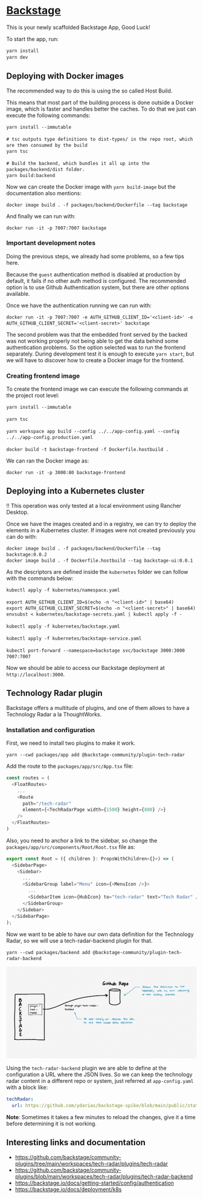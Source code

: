 # [Backstage](https://backstage.io)

This is your newly scaffolded Backstage App, Good Luck!

To start the app, run:

```sh
yarn install
yarn dev
```

## Deploying with Docker images

The recommended way to do this is using the so called Host Build.

This means that most part of the building process is done outside a Docker image, which is faster and handles better the caches. To do that we just can execute the following commands:

```shell
yarn install --immutable

# tsc outputs type definitions to dist-types/ in the repo root, which are then consumed by the build
yarn tsc

# Build the backend, which bundles it all up into the packages/backend/dist folder.
yarn build:backend
```

Now we can create the Docker image with `yarn build-image` but the documentation also mentions:

```shell
docker image build . -f packages/backend/Dockerfile --tag backstage
```

And finally we can run with:

```shell
docker run -it -p 7007:7007 backstage
```

### Important development notes

Doing the previous steps, we already had some problems, so a few tips here.

Because the `guest` authentication method is disabled at production by default, it fails if no other auth method is configured. The recommended option is to use Github Authentication system, but there are other options available. 

Once we have the authentication running we can run with:

```shell
docker run -it -p 7007:7007 -e AUTH_GITHUB_CLIENT_ID='<client-id>' -e AUTH_GITHUB_CLIENT_SECRET='<client-secret>' backstage
```

The second problem was that the embedded front served by the backed was not working properly not being able to get the data behind some authentication problems. So the option selected was to run the frontend separately. During development test it is enough to execute `yarn start`, but we will have to discover how to create a Docker image for the frontend.

### Creating frontend image

To create the frontend image we can execute the following commands at the project root level:

```shell
yarn install --immutable

yarn tsc

yarn workspace app build --config ../../app-config.yaml --config ../../app-config.production.yaml

docker build -t backstage-frontend -f Dockerfile.hostbuild .
```

We can ran the Docker image as:

```shell
docker run -it -p 3000:80 backstage-frontend
```

## Deploying into a Kubernetes cluster

‼️ This operation was only tested at a local environment using Rancher Desktop.

Once we have the images created and in a registry, we can try to deploy the elements in a Kubernetes cluster. If images were not created previously you can do with:

```shell
docker image build . -f packages/backend/Dockerfile --tag backstage:0.0.2
docker image build . -f Dockerfile.hostbuild --tag backstage-ui:0.0.1
```

As the descriptors are defined inside the `kubernetes` folder we can follow with the commands below:

```shell
kubectl apply -f kubernetes/namespace.yaml

export AUTH_GITHUB_CLIENT_ID=$(echo -n "<client-id>" | base64)
export AUTH_GITHUB_CLIENT_SECRET=$(echo -n "<client-secret>" | base64)
envsubst < kubernetes/backstage-secrets.yaml | kubectl apply -f -

kubectl apply -f kubernetes/backstage.yaml

kubectl apply -f kubernetes/backstage-service.yaml

kubectl port-forward --namespace=backstage svc/backstage 3000:3000 7007:7007
```

Now we should be able to access our Backstage deployment at `http://localhost:3000`.
 
## Technology Radar plugin

Backstage offers a multitude of plugins, and one of them allows to have a Technology Radar a la ThoughtWorks.

### Installation and configuration

First, we need to install two plugins to make it work.

```shell
yarn --cwd packages/app add @backstage-community/plugin-tech-radar
```

Add the route to the `packages/app/src/App.tsx` file:

```typescript jsx
const routes = (
  <FloatRoutes>
    ...
    <Route
      path="/tech-radar"
      element={<TechRadarPage width={1500} height={800} />}
    />
  </FloatRoutes>
)
```

Also, you need to anchor a link to the sidebar, so change the `packages/app/src/components/Root/Root.tsx` file as:

```typescript jsx
export const Root = ({ children }: PropsWithChildren<{}>) => (
  <SidebarPage>
    <Sidebar>
      ...
      <SidebarGroup label="Menu" icon={<MenuIcon />}>
        ...
        <SidebarItem icon={HubIcon} to="tech-radar" text="Tech Radar" />
      </SidebarGroup>
    </Sidebar>
  </SidebarPage>
);
```

Now we want to be able to have our own data definition for the Technology Radar, so we will use a tech-radar-backend plugin for that.

```shell
yarn --cwd packages/backend add @backstage-community/plugin-tech-radar-backend
```

![Backstage Tech Radar components diagram](docs/assets/backstage-tech-radar.png)

Using the `tech-radar-backend` plugin we are able to define at the configuration a URL where the JSON lives. So we can keep the technology radar content in a different repo or system, just referred at `app-config.yaml` with a block like:


```yaml
techRadar:
  url: https://github.com/ydarias/backstage-spike/blob/main/public/static/techRadarData.json
```

**Note**: Sometimes it takes a few minutes to reload the changes, give it a time before determining it is not working.

## Interesting links and documentation

* https://github.com/backstage/community-plugins/tree/main/workspaces/tech-radar/plugins/tech-radar
* https://github.com/backstage/community-plugins/blob/main/workspaces/tech-radar/plugins/tech-radar-backend
* https://backstage.io/docs/getting-started/config/authentication
* https://backstage.io/docs/deployment/k8s
